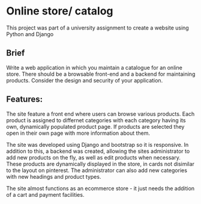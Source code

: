 # Online store/ catalog

This project was part of a university assignment to create a website using Python and Django

## Brief

Write a web application in which you maintain a catalogue for an online store. There should be a browsable front-end and a backend for maintaining products. Consider the design and security of your application.

## Features:

The site feature a front end where users can browse various products. Each product is assigned to differnet categories with each category having its own, dynamically populated product page. If products are selected they open in their own page with more information about them. 

The site was developed using Django and bootstrap so it is responsive. In addition to this, a backend was created, allowing the sites administrator to add new products on the fly, as well as edit products when necessary. These products are dynamically displayed in the store, in cards not disimilar to the layout on pinterest. The administrator can also add new categories with new headings and product types. 

The site almost functions as an ecommerce store - it just needs the addition of a cart and payment facilities. 


